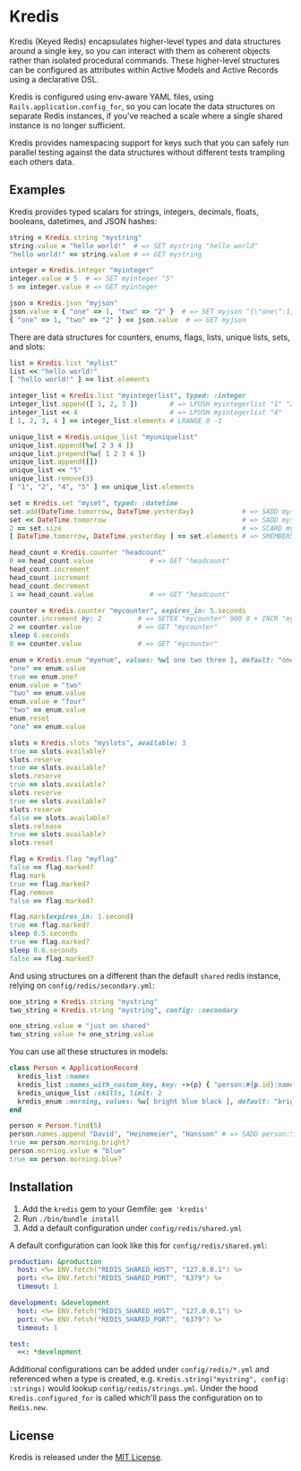 # Kredis

Kredis (Keyed Redis) encapsulates higher-level types and data structures around a single key, so you can interact with them as coherent objects rather than isolated procedural commands. These higher-level structures can be configured as attributes within Active Models and Active Records using a declarative DSL.

Kredis is configured using env-aware YAML files, using `Rails.application.config_for`, so you can locate the data structures on separate Redis instances, if you've reached a scale where a single shared instance is no longer sufficient.

Kredis provides namespacing support for keys such that you can safely run parallel testing against the data structures without different tests trampling each others data.


## Examples

Kredis provides typed scalars for strings, integers, decimals, floats, booleans, datetimes, and JSON hashes:

```ruby
string = Kredis.string "mystring"
string.value = "hello world!"  # => SET mystring "hello world"
"hello world!" == string.value # => GET mystring

integer = Kredis.integer "myinteger"
integer.value = 5  # => SET myinteger "5"
5 == integer.value # => GET myinteger

json = Kredis.json "myjson"
json.value = { "one" => 1, "two" => "2" }  # => SET myjson "{\"one\":1,\"two\":\"2\"}"
{ "one" => 1, "two" => "2" } == json.value  # => GET myjson
```

There are data structures for counters, enums, flags, lists, unique lists, sets, and slots:

```ruby
list = Kredis.list "mylist"
list << "hello world!"
[ "hello world!" ] == list.elements

integer_list = Kredis.list "myintegerlist", typed: :integer
integer_list.append([ 1, 2, 3 ])        # => LPUSH myintegerlist "1" "2" "3"
integer_list << 4                       # => LPUSH myintegerlist "4"
[ 1, 2, 3, 4 ] == integer_list.elements # LRANGE 0 -1

unique_list = Kredis.unique_list "myuniquelist"
unique_list.append(%w[ 2 3 4 ])
unique_list.prepend(%w[ 1 2 3 4 ])
unique_list.append([])
unique_list << "5"
unique_list.remove(3)
[ "1", "2", "4", "5" ] == unique_list.elements

set = Kredis.set "myset", typed: :datetime
set.add(DateTime.tomorrow, DateTime.yesterday)            # => SADD myset "2021-02-03 00:00:00 +0100" "2021-02-01 00:00:00 +0100"
set << DateTime.tomorrow                                  # => SADD myset "2021-02-03 00:00:00 +0100"
2 == set.size                                             # => SCARD myset
[ DateTime.tomorrow, DateTime.yesterday ] == set.elements # => SMEMBERS myset

head_count = Kredis.counter "headcount"
0 == head_count.value              # => GET "headcount"
head_count.increment
head_count.increment
head_count.decrement
1 == head_count.value              # => GET "headcount"

counter = Kredis.counter "mycounter", expires_in: 5.seconds
counter.increment by: 2         # => SETEX "mycounter" 900 0 + INCR "mycounter" 2
2 == counter.value              # => GET "mycounter"
sleep 6.seconds
0 == counter.value              # => GET "mycounter"

enum = Kredis.enum "myenum", values: %w[ one two three ], default: "one"
"one" == enum.value
true == enum.one?
enum.value = "two"
"two" == enum.value
enum.value = "four"
"two" == enum.value
enum.reset
"one" == enum.value

slots = Kredis.slots "myslots", available: 3
true == slots.available?
slots.reserve
true == slots.available?
slots.reserve
true == slots.available?
slots.reserve
true == slots.available?
slots.reserve
false == slots.available?
slots.release
true == slots.available?
slots.reset

flag = Kredis.flag "myflag"
false == flag.marked?
flag.mark
true == flag.marked?
flag.remove
false == flag.marked?

flag.mark(expires_in: 1.second)
true == flag.marked?
sleep 0.5.seconds
true == flag.marked?
sleep 0.6.seconds
false == flag.marked?
```

And using structures on a different than the default `shared` redis instance, relying on `config/redis/secondary.yml`:

```ruby
one_string = Kredis.string "mystring"
two_string = Kredis.string "mystring", config: :secondary

one_string.value = "just on shared"
two_string.value != one_string.value
```

You can use all these structures in models:

```ruby
class Person < ApplicationRecord
  kredis_list :names
  kredis_list :names_with_custom_key, key: ->(p) { "person:#{p.id}:names_customized" }
  kredis_unique_list :skills, limit: 2
  kredis_enum :morning, values: %w[ bright blue black ], default: "bright"
end

person = Person.find(5)
person.names.append "David", "Heinemeier", "Hansson" # => SADD person:5:names "David" "Heinemeier" "Hansson"
true == person.morning.bright?
person.morning.value = "blue"
true == person.morning.blue?
```


## Installation

1. Add the `kredis` gem to your Gemfile: `gem 'kredis'`
2. Run `./bin/bundle install`
3. Add a default configuration under `config/redis/shared.yml`

A default configuration can look like this for `config/redis/shared.yml`:

```yaml
production: &production
  host: <%= ENV.fetch("REDIS_SHARED_HOST", "127.0.0.1") %>
  port: <%= ENV.fetch("REDIS_SHARED_PORT", "6379") %>
  timeout: 1

development: &development
  host: <%= ENV.fetch("REDIS_SHARED_HOST", "127.0.0.1") %>
  port: <%= ENV.fetch("REDIS_SHARED_PORT", "6379") %>
  timeout: 1

test:
  <<: *development
```

Additional configurations can be added under `config/redis/*.yml` and referenced when a type is created, e.g. `Kredis.string("mystring", config: :strings)` would lookup `config/redis/strings.yml`. Under the hood `Kredis.configured_for` is called which'll pass the configuration on to `Redis.new`.


## License

Kredis is released under the [MIT License](https://opensource.org/licenses/MIT).
